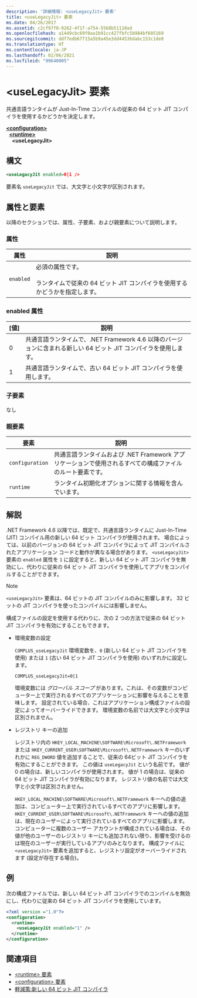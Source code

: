 ```yaml
---
description: '詳細情報: <useLegacyJit> 要素'
title: <useLegacyJit> 要素
ms.date: 04/26/2017
ms.assetid: c2cf97f0-9262-4f1f-a754-5568b51110ad
ms.openlocfilehash: a1449cbc69f0aa1b91cc427fbfc5b984bf605169
ms.sourcegitcommit: ddf7edb67715a5b9a45e3dd44536dabc153c1de0
ms.translationtype: HT
ms.contentlocale: ja-JP
ms.lasthandoff: 02/06/2021
ms.locfileid: "99640005"
---
```

# <a name="uselegacyjit-element"></a>\<useLegacyJit> 要素

共通言語ランタイムが Just-In-Time コンパイルの従来の 64 ビット JIT コンパイラを使用するかどうかを決定します。  
  
[**\<configuration>**](../configuration-element.md)\
&nbsp;&nbsp;[**\<runtime>**](runtime-element.md)\
&nbsp;&nbsp;&nbsp;&nbsp;**\<useLegacyJit>**  
  
## <a name="syntax"></a>構文  
  
```xml
<useLegacyJit enabled=0|1 />
```

要素名 `useLegacyJit` では、大文字と小文字が区別されます。
  
## <a name="attributes-and-elements"></a>属性と要素

以降のセクションでは、属性、子要素、および親要素について説明します。  
  
### <a name="attributes"></a>属性  
  
| 属性 | 説明                                                                                   |  
| --------- | --------------------------------------------------------------------------------------------- |  
| `enabled` | 必須の属性です。<br><br>ランタイムで従来の 64 ビット JIT コンパイラを使用するかどうかを指定します。 |  
  
### <a name="enabled-attribute"></a>enabled 属性  
  
| [値] | 説明                                                                                                         |  
| ----- | ------------------------------------------------------------------------------------------------------------------- |  
| 0     | 共通言語ランタイムで、.NET Framework 4.6 以降のバージョンに含まれる新しい 64 ビット JIT コンパイラを使用します。 |  
| 1     | 共通言語ランタイムで、古い 64 ビット JIT コンパイラを使用します。                                                     |  
  
### <a name="child-elements"></a>子要素

なし
  
### <a name="parent-elements"></a>親要素  
  
| 要素         | 説明                                                                                                       |  
| --------------- | ----------------------------------------------------------------------------------------------------------------- |  
| `configuration` | 共通言語ランタイムおよび .NET Framework アプリケーションで使用されるすべての構成ファイルのルート要素です。 |  
| `runtime`       | ランタイム初期化オプションに関する情報を含んでいます。                                                        |  
  
## <a name="remarks"></a>解説  

.NET Framework 4.6 以降では、既定で、共通言語ランタイムに Just-In-Time (JIT) コンパイル用の新しい 64 ビット コンパイラが使用されます。 場合によっては、以前のバージョンの 64 ビット JIT コンパイラによって JIT コンパイルされたアプリケーション コードと動作が異なる場合があります。 `<useLegacyJit>` 要素の `enabled` 属性を `1` に設定すると、新しい 64 ビット JIT コンパイラを無効にし、代わりに従来の 64 ビット JIT コンパイラを使用してアプリをコンパイルすることができます。  
  
> [!NOTE]
> `<useLegacyJit>` 要素は、64 ビットの JIT コンパイルのみに影響します。 32 ビットの JIT コンパイラを使ったコンパイルには影響しません。  
  
構成ファイルの設定を使用する代わりに、次の 2 つの方法で従来の 64 ビット JIT コンパイラを有効にすることもできます。  
  
- 環境変数の設定

  `COMPLUS_useLegacyJit` 環境変数を、`0` (新しい 64 ビット JIT コンパイラを使用) または `1` (古い 64 ビット JIT コンパイラを使用) のいずれかに設定します。
  
  ```env  
  COMPLUS_useLegacyJit=0|1  
  ```  
  
  環境変数には *グローバル スコープ* があります。これは、その変数がコンピューター上で実行されるすべてのアプリケーションに影響を与えることを意味します。 設定されている場合、これはアプリケーション構成ファイルの設定によってオーバーライドできます。 環境変数の名前では大文字と小文字は区別されません。
  
- レジストリ キーの追加

  レジストリ内の `HKEY_LOCAL_MACHINE\SOFTWARE\Microsoft\.NETFramework` または `HKEY_CURRENT_USER\SOFTWARE\Microsoft\.NETFramework` キーのいずれかに `REG_DWORD` 値を追加することで、従来の 64ビット JIT コンパイラを有効にすることができます。 この値は `useLegacyJit` という名前です。 値が 0 の場合は、新しいコンパイラが使用されます。 値が 1 の場合は、従来の 64 ビット JIT コンパイラが有効になります。 レジストリ値の名前では大文字と小文字は区別されません。
  
  `HKEY_LOCAL_MACHINE\SOFTWARE\Microsoft\.NETFramework` キーへの値の追加は、コンピューター上で実行されているすべてのアプリに影響します。 `HKEY_CURRENT_USER\SOFTWARE\Microsoft\.NETFramework` キーへの値の追加は、現在のユーザーによって実行されているすべてのアプリに影響します。 コンピューターに複数のユーザー アカウントが構成されている場合は、その値が他のユーザーのレジストリ キーにも追加されない限り、影響を受けるのは現在のユーザーが実行しているアプリのみとなります。 構成ファイルに `<useLegacyJit>` 要素を追加すると、レジストリ設定がオーバーライドされます (設定が存在する場合)。  
  
## <a name="example"></a>例  

次の構成ファイルでは、新しい 64 ビット JIT コンパイラでのコンパイルを無効にし、代わりに従来の 64 ビット JIT コンパイラを使用しています。  
  
```xml  
<?xml version ="1.0"?>  
<configuration>  
  <runtime>  
    <useLegacyJit enabled="1" />  
  </runtime>  
</configuration>  
```  
  
## <a name="see-also"></a>関連項目

- [\<runtime> 要素](runtime-element.md)
- [\<configuration> 要素](../configuration-element.md)
- [軽減策:新しい 64 ビット JIT コンパイラ](../../../migration-guide/mitigation-new-64-bit-jit-compiler.md)
